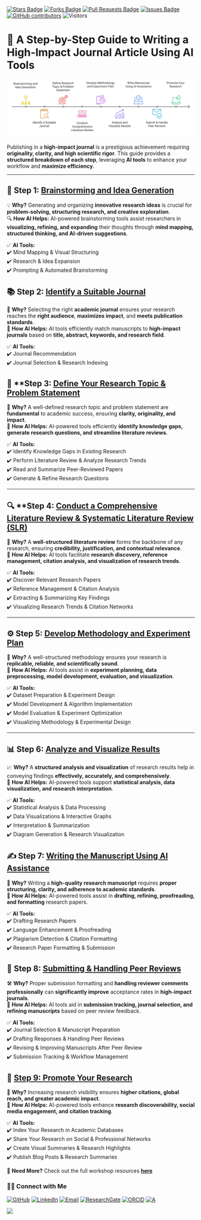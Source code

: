 <a href="https://github.com/drshahizan/short-course/stargazers"><img src="https://img.shields.io/github/stars/drshahizan/short-course" alt="Stars Badge"/></a>
<a href="https://github.com/drshahizan/short-course/network/members"><img src="https://img.shields.io/github/forks/drshahizan/short-course" alt="Forks Badge"/></a>
<a href="https://github.com/drshahizan/short-course/pulls"><img src="https://img.shields.io/github/issues-pr/drshahizan/short-course" alt="Pull Requests Badge"/></a>
<a href="https://github.com/drshahizan/short-course"><img src="https://img.shields.io/github/issues/drshahizan/short-course" alt="Issues Badge"/></a>
<a href="https://github.com/drshahizan/short-course/graphs/contributors"><img alt="GitHub contributors" src="https://img.shields.io/github/contributors/drshahizan/short-course?color=2b9348"></a>
![Visitors](https://api.visitorbadge.io/api/visitors?path=https%3A%2F%2Fgithub.com%2Fdrshahizan%2Fshort-course&labelColor=%23d9e3f0&countColor=%23697689&style=flat)


# 📌 A Step-by-Step Guide to Writing a **High-Impact Journal Article** Using AI Tools  

[![Dr Shahizan AI Tools](article_ai.png)](https://github.com/drshahizan/short-course/blob/main/workshop/25AIwriting)  

Publishing in a **high-impact journal** is a prestigious achievement requiring **originality, clarity, and high scientific rigor**. This guide provides a **structured breakdown of each step**, leveraging **AI tools** to enhance your workflow and **maximize efficiency**.  

---

## 📝 Step 1: [Brainstorming and Idea Generation](../brain)  

💡 **Why?** Generating and organizing **innovative research ideas** is crucial for **problem-solving, structuring research, and creative exploration**.  
🔍 **How AI Helps:** AI-powered brainstorming tools assist researchers in **visualizing, refining, and expanding** their thoughts through **mind mapping, structured thinking, and AI-driven suggestions**.  

✅ **AI Tools:**  
✔️ Mind Mapping & Visual Structuring  
✔️ Research & Idea Expansion  
✔️ Prompting & Automated Brainstorming  



## 📚 Step 2: [Identify a Suitable Journal](../journal)  

📌 **Why?** Selecting the right **academic journal** ensures your research reaches the **right audience**, **maximizes impact**, and **meets publication standards**.  
🤖 **How AI Helps:** AI tools efficiently match manuscripts to **high-impact journals** based on **title, abstract, keywords, and research field**.  

✅ **AI Tools:**  
✔️ Journal Recommendation  
✔️ Journal Selection & Research Indexing  



## 🎯 **Step 3: [Define Your Research Topic & Problem Statement](../research)  

🎯 **Why?** A well-defined research topic and problem statement are **fundamental** to academic success, ensuring **clarity, originality, and impact**.  
🤖 **How AI Helps:** AI-powered tools efficiently **identify knowledge gaps, generate research questions, and streamline literature reviews**.  

✅ **AI Tools:**  
✔️ Identify Knowledge Gaps in Existing Research  
✔️ Perform Literature Review & Analyze Research Trends  
✔️ Read and Summarize Peer-Reviewed Papers  
✔️ Generate & Refine Research Questions  

---

## 🔍 **Step 4: [Conduct a Comprehensive Literature Review & Systematic Literature Review (SLR)](../lr)  

📖 **Why?** A **well-structured literature review** forms the backbone of any research, ensuring **credibility, justification, and contextual relevance**.  
🤖 **How AI Helps:** AI tools facilitate **research discovery, reference management, citation analysis, and visualization of research trends**.  

✅ **AI Tools:**  
✔️ Discover Relevant Research Papers  
✔️ Reference Management & Citation Analysis  
✔️ Extracting & Summarizing Key Findings  
✔️ Visualizing Research Trends & Citation Networks  

---

## ⚙️ Step 5: [Develop Methodology and Experiment Plan](../methodology)  

📌 **Why?** A well-structured methodology ensures your research is **replicable, reliable, and scientifically sound**.  
🤖 **How AI Helps:** AI tools assist in **experiment planning, data preprocessing, model development, evaluation, and visualization**.  

✅ **AI Tools:**  
✔️ Dataset Preparation & Experiment Design  
✔️ Model Development & Algorithm Implementation  
✔️ Model Evaluation & Experiment Optimization  
✔️ Visualizing Methodology & Experimental Design  

---

## 📊 Step 6: [Analyze and Visualize Results](../analysis)  

📈 **Why?** A **structured analysis and visualization** of research results help in conveying findings **effectively, accurately, and comprehensively**.  
🤖 **How AI Helps:** AI-powered tools support **statistical analysis, data visualization, and research interpretation**.  

✅ **AI Tools:**  
✔️ Statistical Analysis & Data Processing  
✔️ Data Visualizations & Interactive Graphs  
✔️ Interpretation & Summarization  
✔️ Diagram Generation & Research Visualization  


## ✍️ Step 7: [Writing the Manuscript Using AI Assistance](../write)  

📝 **Why?** Writing a **high-quality research manuscript** requires **proper structuring, clarity, and adherence to academic standards**.  
🤖 **How AI Helps:** AI-powered tools assist in **drafting, refining, proofreading, and formatting** research papers.  

✅ **AI Tools:**  
✔️ Drafting Research Papers  
✔️ Language Enhancement & Proofreading  
✔️ Plagiarism Detection & Citation Formatting  
✔️ Research Paper Formatting & Submission  

## 📑 Step 8: [Submitting & Handling Peer Reviews](../submit)  

🛠️ **Why?** Proper submission formatting and **handling reviewer comments professionally** can **significantly improve** acceptance rates in **high-impact journals**.  
🤖 **How AI Helps:** AI tools aid in **submission tracking, journal selection, and refining manuscripts** based on peer review feedback.  

✅ **AI Tools:**  
✔️ Journal Selection & Manuscript Preparation  
✔️ Drafting Responses & Handling Peer Reviews  
✔️ Revising & Improving Manuscripts After Peer Review  
✔️ Submission Tracking & Workflow Management  

## 🚀 [Step 9: Promote Your Research](../promote)  

📢 **Why?** Increasing research visibility ensures **higher citations, global reach, and greater academic impact**.  
🤖 **How AI Helps:** AI-powered tools enhance **research discoverability, social media engagement, and citation tracking**.  

✅ **AI Tools:**  
✔️ Index Your Research in Academic Databases  
✔️ Share Your Research on Social & Professional Networks  
✔️ Create Visual Summaries & Research Highlights  
✔️ Publish Blog Posts & Research Summaries  

🔗 **Need More?** Check out the full workshop resources **[here](https://github.com/drshahizan/short-course/blob/main/workshop/25AIwriting)**  

### 🙌🏻 Connect with Me
<p align="left">
    <a href="https://github.com/drshahizan" target="_blank"><img alt="GitHub" src="https://img.shields.io/badge/-@drshahizan-181717?style=flat-square&logo=GitHub&logoColor=white"></a>
    <a href="https://www.linkedin.com/in/drshahizan" target="_blank"><img alt="LinkedIn" src="https://img.shields.io/badge/-drshahizan-blue?style=flat-square&logo=Linkedin&logoColor=white&link=https://www.linkedin.com/in/drshahizan/"></a>
    <a href="mailto:shahizan@utm.my" target="_blank"><img alt="Email" src="https://img.shields.io/badge/-shahizan@utm.my-c14438?style=flat-square&logo=Gmail&logoColor=white&link=mailto:shahizan@utm.my.com"></a>
    <a href="https://www.researchgate.net/profile/Mohd-Othman-28" target="_blank"><img alt="ResearchGate" src="https://img.shields.io/badge/-ResearchGate-00CCBB?style=flat-square&logo=ResearchGate&logoColor=white"></a>
    <a href="https://orcid.org/0000-0003-4261-1873" target="_blank"><img alt="ORCID" src="https://img.shields.io/badge/-ORCID-A6CE39?style=flat-square&logo=ORCID&logoColor=white"></a> 
 <a href="https://visitorbadge.io/status?path=https%3A%2F%2Fgithub.com%2Fdrshahizan" target="_blank"><img alt="A" src="https://api.visitorbadge.io/api/visitors?path=https%3A%2F%2Fgithub.com%2Fdrshahizan&labelColor=%23697689&countColor=%23555555&style=plastic"></a>
 
![](https://hit.yhype.me/github/profile?user_id=81284918)
</p>

